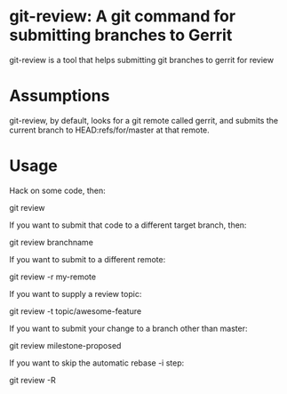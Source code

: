 # git-review: A git command for submitting branches to Gerrit

git-review is a tool that helps submitting git branches to gerrit for review

# Assumptions

git-review, by default, looks for a git remote called gerrit, and submits
the current branch to HEAD:refs/for/master at that remote.

# Usage

Hack on some code, then:

  git review

If you want to submit that code to a different target branch, then:

  git review branchname

If you want to submit to a different remote:

  git review -r my-remote

If you want to supply a review topic:

  git review -t topic/awesome-feature

If you want to submit your change to a branch other than master:

  git review milestone-proposed

If you want to skip the automatic rebase -i step:

  git review -R


